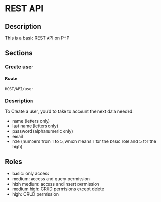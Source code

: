 # REST API
## Description
This is a basic REST API on PHP

## Sections
### Create user
#### Route
`HOST/API/user`

### Description
To Create a user, you'd to take to account the next data needed:
- name (letters only)
- last name (letters only)
- password (alphanumeric only)
- email
- role (numbers from 1 to 5, which means 1 for the basic role and 5 for the high)


## Roles
- basic: only access
- medium: access and query permission
- high medium: access and insert permission
- medium high: CRUD permisions except delete
- high: CRUD permission